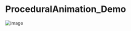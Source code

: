 # ProceduralAnimation_Demo
 
![image](https://github.com/MashiroShina/ProceduralAnimation_Demo/blob/master/img.png)
